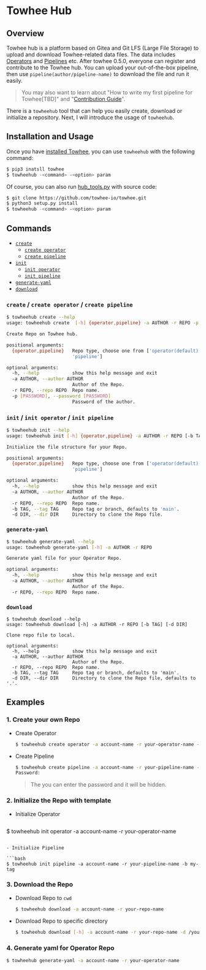 # Towhee Hub

## Overview

Towhee hub is a platform based on Gitea and Git LFS (Large File Storage) to upload and download Towhee-related data files. The data includes [Operators](https://towhee.io/operators) and [Pipelines](https://towhee.io/pipelines) etc. After towhee 0.5.0, everyone can register and contribute to the Towhee hub. You can upload your out-of-the-box pipeline, then use `pipeline(author/pipeline-name)` to download the file and run it easily.

> You may also want to learn about "How to write my first pipeline for Towhee[TBD]" and "[Contribution Guide](https://docs.towhee.io/developer-guides/contributing/contributing-guide)".

There is a `towheehub` tool that can help you easily create, download or initialize a repository. Next, I will introduce the usage of `towheehub`.

## Installation and Usage

Once you have [installed Towhee](https://docs.towhee.io/get-started/install), you can use `towheehub` with the following command:

```bash
$ pip3 inatsll towhee
$ towheehub -<command> -<option> param
```

Of course, you can also run [hub_tools.py](https://github.com/towhee-io/towhee/blob/main/towhee/hub/hub_tools.py) with source code:

```bash
$ git clone https://github.com/towhee-io/towhee.git
$ python3 setup.py install
$ towheehub -<command> -<option> param
```


## Commands

- [`create`](#createcreateoperatorcreatepiepline)
  - [`create operator`](#create/createoperator/createpiepline)
  - [`create pipeline`](#createpipeline)
- [`init`](#init)
  - [`init operator`](#initoperator)
  - [`init pipeline`](#initpipeline)
- [`generate-yaml`](#generate-yaml)
- [`download`](#download)

### `create` / `create operator` / `create pipeline`

```bash
$ towheehub create --help
usage: towheehub create  [-h] {operator,pipeline} -a AUTHOR -r REPO -p [PASSWORD]

Create Repo on Towhee hub.

positional arguments:
  {operator,pipeline}   Repo type, choose one from ['operator(default)',
                        'pipeline']

optional arguments:
  -h, --help            show this help message and exit
  -a AUTHOR, --author AUTHOR
                        Author of the Repo.
  -r REPO, --repo REPO  Repo name.
  -p [PASSWORD], --password [PASSWORD]
                        Password of the author.
```

### `init` / `init operator` / `init pipeline`

```bash
$ towheehub init --help
usage: towheehub init [-h] {operator,pipeline} -a AUTHOR -r REPO [-b TAG] [-d DIR]

Initialize the file structure for your Repo.

positional arguments:
  {operator,pipeline}   Repo type, choose one from ['operator(default)',
                        'pipeline']

optional arguments:
  -h, --help            show this help message and exit
  -a AUTHOR, --author AUTHOR
                        Author of the Repo.
  -r REPO, --repo REPO  Repo name.
  -b TAG, --tag TAG     Repo tag or branch, defaults to 'main'.
  -d DIR, --dir DIR     Directory to clone the Repo file.
```

### `generate-yaml`

```bash
$ towheehub generate-yaml --help
usage: towheehub generate-yaml [-h] -a AUTHOR -r REPO

Generate yaml file for your Operator Repo.

optional arguments:
  -h, --help            show this help message and exit
  -a AUTHOR, --author AUTHOR
                        Author of the Repo.
  -r REPO, --repo REPO  Repo name.
```

### `download`

```
$ towheehub download --help
usage: towheehub download [-h] -a AUTHOR -r REPO [-b TAG] [-d DIR]

Clone repo file to local.

optional arguments:
  -h, --help            show this help message and exit
  -a AUTHOR, --author AUTHOR
                        Author of the Repo.
  -r REPO, --repo REPO  Repo name.
  -b TAG, --tag TAG     Repo tag or branch, defaults to 'main'.
  -d DIR, --dir DIR     Directory to clone the Repo file, defaults to '.'.

```

## Examples

### 1. Create your own Repo

- Create Operator

  ```bash
  $ towheehub create operator -a account-name -r your-operator-name -p your-password
  ```
- Create Pipeline
  ```bash
  $ towheehub create pipeline -a account-name -r your-pipeline-name -p
  Password: 
  ```

  > The you can enter the password and it will be hidden.

### 2. Initialize the Repo with template

- Initialize Operator

  ```bash
$ towheehub init operator -a account-name -r your-operator-name
  ```

- Initialize Pipeline

  ```bash
  $ towheehub init pipeline -a account-name -r your-pipeline-name -b my-tag 
  ```

### 3. Download the Repo

- Download Repo to `cwd`

  ```bash
  $ towheehub download -a account-name -r your-repo-name
  ```
- Download Repo to specific directory
  ```bash
  $ towheehub download [-h] -a account-name -r your-repo-name -d /your/workspace/path
  ```
### 4. Generate yaml for Operator Repo
```bash
$ towheehub generate-yaml -a account-name -r your-operator-name
```
